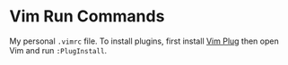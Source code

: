 # Vim Run Commands

My personal `.vimrc` file. To install plugins, first install [Vim Plug](https://github.com/junegunn/vim-plug/) then open Vim and run `:PlugInstall`.
